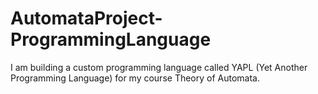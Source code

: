 # AutomataProject-ProgrammingLanguage
I am building a custom programming language called YAPL (Yet Another Programming Language) for my course Theory of Automata.
